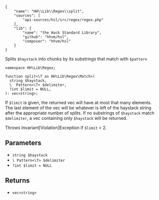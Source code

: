 ``` yamlmeta
{
    "name": "HH\\Lib\\Regex\\split",
    "sources": [
        "api-sources/hsl/src/regex/regex.php"
    ],
    "lib": {
        "name": "the Hack Standard Library",
        "github": "hhvm/hsl",
        "composer": "hhvm/hsl"
    }
}
```




Splits ` $haystack ` into chunks by its substrings that match with `` $pattern ``




``` Hack
namespace HH\Lib\Regex;

function split<\T as HH\Lib\Regex\Match>(
  string $haystack,
  \  Pattern<\T> $delimiter,
  ?int $limit = NULL,
): vec<string>;
```




If ` $limit ` is given, the returned vec will have at most that many elements.
The last element of the vec will be whatever is left of the haystack string
after the appropriate number of splits.
If no substrings of `` $haystack `` match ``` $delimiter ```, a vec containing only ```` $haystack ```` will be returned.




Throws Invariant[Violation]Exception if ` $limit ` < 2.




## Parameters




+ ` string $haystack `
+ ` \ Pattern<\T> $delimiter `
+ ` ?int $limit = NULL `




## Returns




* ` vec<string> `
<!-- HHAPIDOC -->
